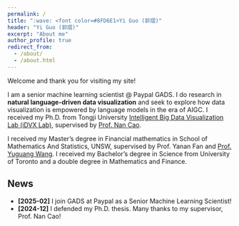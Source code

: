 ```yaml
---
permalink: /
title: ":wave: <font color=#8FD6E1>Yi Guo (郭熠)"
header: "Yi Guo (郭熠)"
excerpt: "About me"
author_profile: true
redirect_from: 
  - /about/
  - /about.html
---
```


Welcome and thank you for visiting my site! 

I am a senior machine learning scientist @ Paypal GADS. I do research in **natural language-driven data visualization** and seek to explore how data visualization is empowered by language models in the era of AIGC. I received my Ph.D. from Tongji University [Intelligent Big Data Visualization Lab (iDVX Lab)](https://idvxlab.com/), supervised by [Prof. Nan Cao](https://nancao.org/). 

I received my Master’s degree in Financial mathematics in School of Mathematics And Statistics, UNSW, supervised by Prof. Yanan Fan and [Prof. Yuguang Wang](https://yuguangwang.github.io/). I received my Bachelor’s degree in Science from University of Toronto and a double degree in Mathematics and Finance.


## News

- **[2025-02]**  I join GADS at Paypal as a Senior Machine Learning Scientist!
- **[2024-12]**  I defended my Ph.D. thesis. Many thanks to my supervisor, Prof. Nan Cao!